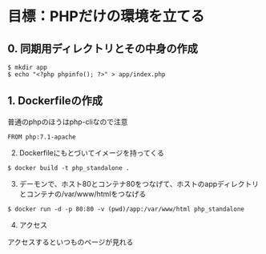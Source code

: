 # 目標：PHPだけの環境を立てる

## 0. 同期用ディレクトリとその中身の作成

```
$ mkdir app
$ echo "<?php phpinfo(); ?>" > app/index.php
```

## 1. Dockerfileの作成

普通のphpのほうはphp-cliなので注意

```
FROM php:7.1-apache
```

2. Dockerfileにもとづいてイメージを持ってくる

```
$ docker build -t php_standalone .
```

3. デーモンで、ホスト80とコンテナ80をつなげて、ホストのappディレクトリとコンテナの/var/www/htmlをつなげる

```
$ docker run -d -p 80:80 -v (pwd)/app:/var/www/html php_standalone
```

4. アクセス

アクセスするといつものページが見れる

